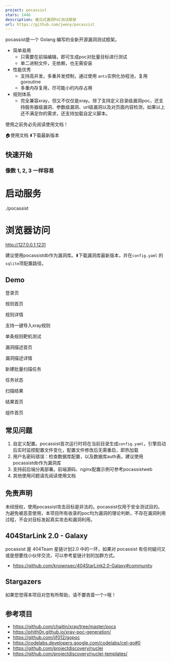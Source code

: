 ```yaml
---
project: pocassist
stars: 1446
description: 傻瓜式漏洞PoC测试框架
url: https://github.com/jweny/pocassist
---
```


pocassist是一个 Golang 编写的全新开源漏洞测试框架。

-   简单易用
    -   只需要在前端编辑，即可生成poc对批量目标进行测试
    -   单二进制文件，无依赖，也无需安装
-   性能优秀
    -   支持高并发，多重并发控制，通过使用 `ants`实例化协程池，复用 goroutine
    -   多重内存复用，尽可能小的内存占用
-   规则体系
    -   完全兼容xray，但又不仅仅是xray。除了支持定义目录级漏洞poc，还支持服务器级漏洞、参数级漏洞、url级漏洞以及对页面内容检测，如果以上还不满足你的需求，还支持加载自定义脚本。

使用之前务必先阅读使用文档！

🏠使用文档 ⬇️下载最新版本

快速开始
----

### 像数 1, 2, 3 一样容易

# 启动服务
./pocassist

# 浏览器访问 
http://127.0.0.1:1231

建议使用pocassistdb作为漏洞库。⬇️下载漏洞库最新版本，并在`config.yaml` 的`sqlite`项配置路径。

Demo
----

登录页

规则首页

规则详情

支持一键导入xray规则

单条规则靶机测试

漏洞描述首页

漏洞描述详情

新建批量扫描任务

任务状态

扫描结果

结果首页

组件首页

常见问题
----

1.  自定义配置。pocassist首次运行时将在当前目录生成`config.yaml`，引擎启动后实时监控配置文件变化，配置文件修改后无需重启，即热加载
2.  用户名密码错误：检查数据库配置，以及数据库auth表。建议使用pocassistdb作为漏洞库
3.  支持前后端分离部署。前端源码、nginx配置示例可参考pocassistweb
4.  其他使用问题请先阅读使用文档

免责声明
----

未经授权，使用pocassist攻击目标是非法的。pocassist仅用于安全测试目的。为避免被恶意使用，本项目所有收录的poc均为漏洞的理论判断，不存在漏洞利用过程，不会对目标发起真实攻击和漏洞利用。

404StarLink 2.0 - Galaxy
------------------------

pocassist 是 404Team 星链计划2.0 中的一环，如果对 pocassist 有任何疑问又或是想要找小伙伴交流，可以参考星链计划的加群方式。

-   https://github.com/knownsec/404StarLink2.0-Galaxy#community

Stargazers
----------

如果您觉得本项目对您有所帮助，请不要吝啬一个⭐哦！

参考项目
----

-   https://github.com/chaitin/xray/tree/master/pocs
-   https://phith0n.github.io/xray-poc-generation/
-   https://github.com/jjf012/gopoc
-   https://codelabs.developers.google.com/codelabs/cel-go#0
-   https://github.com/projectdiscovery/nuclei
-   https://github.com/projectdiscovery/nuclei-templates/
